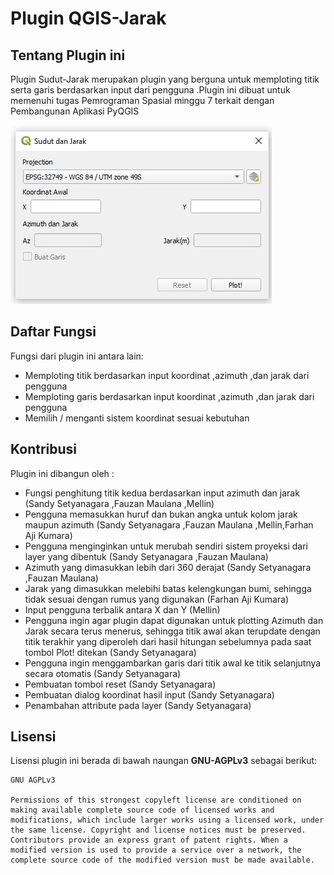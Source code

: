 # Plugin QGIS-Jarak

## Tentang Plugin ini
Plugin Sudut-Jarak merupakan plugin yang berguna untuk memploting titik serta garis berdasarkan input dari pengguna .Plugin ini dibuat untuk memenuhi tugas Pemrograman Spasial minggu 7 terkait dengan Pembangunan Aplikasi PyQGIS

![](./plugin.jpg)

## Daftar Fungsi
Fungsi dari plugin ini antara lain:
* Memploting titik berdasarkan input koordinat ,azimuth ,dan jarak dari pengguna
* Memploting garis berdasarkan input koordinat ,azimuth ,dan jarak dari pengguna
* Memilih / menganti sistem koordinat sesuai kebutuhan

## Kontribusi 
Plugin ini dibangun oleh :
* Fungsi penghitung titik kedua berdasarkan input azimuth dan jarak (Sandy Setyanagara ,Fauzan Maulana ,Mellin)
* Pengguna memasukkan huruf dan bukan angka untuk kolom jarak maupun azimuth (Sandy Setyanagara ,Fauzan Maulana ,Mellin,Farhan Aji Kumara)
* Pengguna menginginkan untuk merubah sendiri sistem proyeksi dari layer yang dibentuk (Sandy Setyanagara ,Fauzan Maulana)
* Azimuth yang dimasukkan lebih dari 360 derajat (Sandy Setyanagara ,Fauzan Maulana)
* Jarak yang dimasukkan melebihi batas kelengkungan bumi, sehingga tidak sesuai dengan rumus yang digunakan (Farhan Aji Kumara)
* Input pengguna terbalik antara X dan Y (Mellin)
* Pengguna ingin agar plugin dapat digunakan untuk plotting Azimuth dan Jarak secara terus menerus, sehingga titik awal akan terupdate dengan titik terakhir yang diperoleh dari hasil hitungan sebelumnya pada saat tombol Plot! ditekan (Sandy Setyanagara)
* Pengguna ingin menggambarkan garis dari titik awal ke titik selanjutnya secara otomatis (Sandy Setyanagara)
* Pembuatan tombol reset (Sandy Setyanagara)
* Pembuatan dialog koordinat hasil input (Sandy Setyanagara)
* Penambahan attribute pada layer (Sandy Setyanagara)

## Lisensi
Lisensi plugin ini berada di bawah naungan **GNU-AGPLv3** sebagai berikut:

```
GNU AGPLv3

Permissions of this strongest copyleft license are conditioned on making available complete source code of licensed works and modifications, which include larger works using a licensed work, under the same license. Copyright and license notices must be preserved. Contributors provide an express grant of patent rights. When a modified version is used to provide a service over a network, the complete source code of the modified version must be made available.
```

